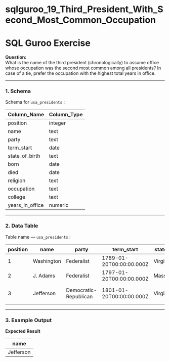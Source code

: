 # sqlguroo_19_Third_President_With_Second_Most_Common_Occupation

# SQL Guroo Exercise

**Question:**  
What is the name of the third president (chronologically) to assume office whose occupation was the second most common among all presidents? In case of a tie, prefer the occupation with the highest total years in office.

---

### 1. Schema
Schema for `usa_presidents` :  

| Column_Name     | Column_Type |
|-----------------|-------------|
| position        | integer     |
| name            | text        |
| party           | text        |
| term_start      | date        |
| state_of_birth  | text        |
| born            | date        |
| died            | date        |
| religion        | text        |
| occupation      | text        |
| college         | text        |
| years_in_office | numeric     |

---

### 2. Data Table
Table name — `usa_presidents` :  

| position | name       | party                  | term_start                 | state_of_birth | born                   | died                   | religion      | occupation       | college           | years_in_office |
|----------|------------|-----------------------|----------------------------|----------------|-----------------------|-----------------------|---------------|-----------------|------------------|----------------|
| 1        | Washington | Federalist            | 1789-01-20T00:00:00.000Z | Virginia       | 1732-02-22T00:00:00.000Z | 1799-12-14T00:00:00.000Z | Episcopalian  | Planter          | None             | 8.00           |
| 2        | J. Adams   | Federalist            | 1797-01-20T00:00:00.000Z | Massachusetts  | 1735-10-30T00:00:00.000Z | 1826-07-04T00:00:00.000Z | Unitarian     | Lawyer           | Harvard          | 4.00           |
| 3        | Jefferson  | Democratic-Republican | 1801-01-20T00:00:00.000Z | Virginia       | 1743-04-13T00:00:00.000Z | 1826-07-04T00:00:00.000Z | Deist         | Planter, Lawyer  | William and Mary | 8.00           |

---

### 3. Example Output
**Expected Result**  

| name      |
|-----------|
| Jefferson |
